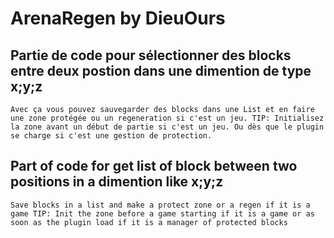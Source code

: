 # ArenaRegen by DieuOurs

## Partie de code pour sélectionner des blocks entre deux postion dans une dimention de type x;y;z

`
Avec ça vous pouvez sauvegarder des blocks dans une List et en faire une zone protégée ou un regeneration si c'est un jeu.
TIP: Initialisez la zone avant un début de partie si c'est un jeu. Ou dès que le plugin se charge si c'est une gestion de protection.
`

## Part of code for get list of block between two positions in a dimention like x;y;z

`
Save blocks in a list and make a protect zone or a regen if it is a game
TIP: Init the zone before a game starting if it is a game or as soon as the plugin load if it is a manager of protected blocks
`

